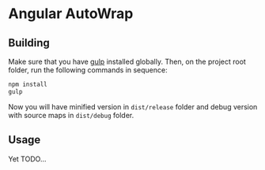 # Angular AutoWrap
## Building
Make sure that you have [gulp](https://github.com/gulpjs/gulp/blob/master/docs/getting-started.md) installed globally. Then, on the project root folder, run the following commands in sequence:
```sh
npm install
gulp
```

Now you will have minified version in `dist/release` folder 
and debug version with source maps in `dist/debug` folder.

## Usage
Yet TODO...